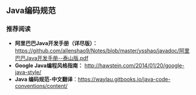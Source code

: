 ## Java编码规范

### 推荐阅读

- **阿里巴巴Java开发手册（详尽版）：** <https://github.com/allenshao9/Notes/blob/master/ysshao/javadoc/阿里巴巴Java开发手册--泰山版.pdf>
- **Google Java编程风格指南：** <http://hawstein.com/2014/01/20/google-java-style/>
- **Java 编码规范-中文翻译**：https://waylau.gitbooks.io/java-code-conventions/content/
